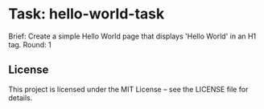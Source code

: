 # Task: hello-world-task

Brief: Create a simple Hello World page that displays 'Hello World' in an H1 tag.
Round: 1

## License
This project is licensed under the MIT License – see the LICENSE file for details.
